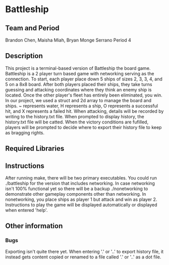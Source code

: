 # Battleship

## Team and Period
Brandon Chen, Maisha Miah, Bryan Monge Serrano Period 4

## Description
This project is a terminal-based version of Battleship the board game. Battleship is a 2 player turn based game with networking serving as the connection. To start, each player place down 5 ships of sizes 2, 3, 3, 4, and 5 on a 8x8 board. After both players placed their ships, they take turns guessing and attacking coordinates where they think an enemy ship is located. Once the other player's fleet has entirely been eliminated, you win. In our project, we used a struct and 2d array to manage the board and ships. ~ represents water, H represents a ship, O represents a successful hit, and X represents a failed hit. When attacking, details will be recorded by writing to the history.txt file. When prompted to display history, the history.txt file will be catted. When the victory conditions are fufilled, players will be prompted to decide where to export their history file to keep as bragging rights.

## Required Libraries

## Instructions
After running make, there will be two primary executables. You could run ./battleship for the version that includes networking. In case networking isn't 100% functional yet so there will be a backup ./nonetworking to demonstrate other gameplay components other than networking. In nonetworking, you place ships as player 1 but attack and win as player 2. Instructions to play the game will be displayed
automatically or displayed when entered 'help'.

## Other information
### Bugs
Exporting isn't quite there yet. When entering '.' or '..' to export history file, it instead gets content copied or renamed to a file called '.'
or '..' as a dot file.
